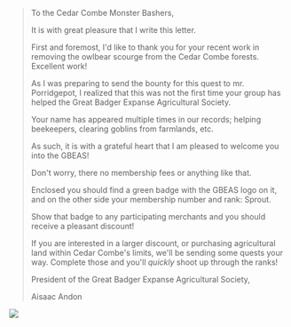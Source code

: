 
>To the Cedar Combe Monster Bashers,
>
>It is with great pleasure that I write this letter.
>
>First and foremost, I'd like to thank you for your recent work in removing the owlbear scourge from the Cedar Combe forests. Excellent work!
>
>As I was preparing to send the bounty for this quest to mr. Porridgepot, I realized that this was not the first time your group has helped the Great Badger Expanse Agricultural Society.
>
>Your name has appeared multiple times in our records; helping beekeepers, clearing goblins from farmlands, etc.
>
>As such, it is with a grateful heart that I am pleased to welcome you into the GBEAS!
>
>Don't worry, there no membership fees or anything like that.
>
>Enclosed you should find a green badge with the GBEAS logo on it, and on the other side your membership number and rank: Sprout.
>
>Show that badge to any participating merchants and you should receive a pleasant discount!
>
>If you are interested in a larger discount, or purchasing agricultural land within Cedar Combe's limits, we'll be sending some quests your way. Complete those and you'll _quickly_ shoot up through the ranks! 
>
>President of the Great Badger Expanse Agricultural Society,
>
>Aisaac Andon

![](https://foundry-vtt-kb.s3.us-east-2.amazonaws.com/Images/Faction_Crests/GBEAS+Full.png)